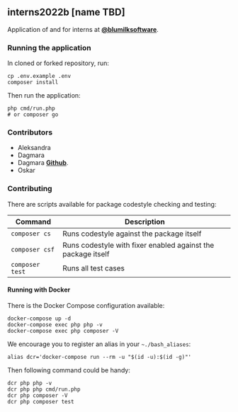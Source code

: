 ## interns2022b [name TBD]
Application of and for interns at **[@blumilksoftware](https://github.com/blumilksoftware)**.

### Running the application
In cloned or forked repository, run:
```shell
cp .env.example .env
composer install
```

Then run the application:
```shell
php cmd/run.php
# or composer go
```

### Contributors
* Aleksandra
* Dagmara
* Dagmara **[Github](https://github.com/dagmaraskulimowska)**.
* Oskar

### Contributing
There are scripts available for package codestyle checking and testing:

| Command         | Description                                                  |
|-----------------|--------------------------------------------------------------|
| `composer cs`   | Runs codestyle against the package itself                    | 
| `composer csf`  | Runs codestyle with fixer enabled against the package itself | 
| `composer test` | Runs all test cases                                          | 

#### Running with Docker
There is the Docker Compose configuration available:
```shell
docker-compose up -d
docker-compose exec php php -v
docker-compose exec php composer -V
```

We encourage you to register an alias in your `~./bash_aliases`:
```
alias dcr='docker-compose run --rm -u "$(id -u):$(id -g)"'
```
Then following command could be handy:
```shell
dcr php php -v
dcr php php cmd/run.php
dcr php composer -V
dcr php composer test
```
